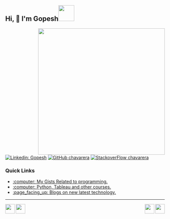<h2> Hi, 👋 I'm Gopesh<img src="https://media.giphy.com/media/mGcNjsfWAjY5AEZNw6/giphy.gif" width="50"></h2>
<img align='right' src="https://miro.medium.com/max/680/1*IRGHmiGsa16stedQvIaZfw.gif" width="400">
<!--<p><em>Software Enginner at <a href="#"> 🔭 Advarisk  </a><img src="https://media0.giphy.com/media/5h0piMX8ku0xj97W0t/giphy.gif?cid=ecf05e47ei4y7irkcmwjqsevx42bh2fakf436zer7ivam3ag&rid=giphy.gif" width="30">
</em></p>-->

[![Linkedin: Gopesh](https://img.shields.io/badge/-Gopesh-blue?style=flat-square&logo=Linkedin&logoColor=white&link=https://www.linkedin.com/in/gopesh-yadav-331a49128/)](https://www.linkedin.com/in/gopesh-yadav-331a49128/)
[![GitHub chavarera](https://img.shields.io/github/followers/Gopesh?label=follow&style=social)](https://github.com/Neptune998)
[![StackoverFlow chavarera](https://img.shields.io/badge/-Gopesh-orange?style=flat-square&logo=Stackoverflow&logoColor=white&link=https://stackoverflow.com/users/9285533/nep-tune)](https://stackoverflow.com/users/9285533/nep-tune)



<h3>Quick Links</h3>
<ul >
  <li><a href="https://gist.github.com/discover">:computer: My Gists Related to programming. </a></li>
  <li><a href="https://neptuneworld.in/courses/">  :computer: Python, Tableau and other courses. </a></li>
  <li><a href="https://neptuneworld.in/blogs/">  :page_facing_up: Blogs on new latest technology. </a></li>
</ul>
<hr/>
 
 
 <p align='center'>
  <img width="30"  align='left' src="https://media1.giphy.com/media/du3J3cXyzhj75IOgvA/giphy.gif?cid=ecf05e47606xz337xsmht436z15o6q5lfdqfmid86fp0j5qc&rid=giphy.gif">
    <img width="30"  align='right' src="https://media.giphy.com/media/KAq5w47R9rmTuvWOWa/giphy.gif">
    <img width="30"  align='left' src="https://media2.giphy.com/media/SS8CV2rQdlYNLtBCiF/giphy.gif">
    <img width="30"  align='right' src="https://media.giphy.com/media/26n7b7PjSOZJwVCmY/giphy.gif">
</p>

 

<!--
**Neptune998/Neptune998** is a ✨ _special_ ✨ repository because its `README.md` (this file) appears on your GitHub profile.
[![github stats](https://github-readme-stats.vercel.app/api?username=Neptune998)](https://github.com/Neptune998)

Here are some ideas to get you started:

- 🔭 I’m currently working on ...
- 🌱 I’m currently learning ...
- 👯 I’m looking to collaborate on ...
- 🤔 I’m looking for help with ...
- 💬 Ask me about ...
- 📫 How to reach me: ...
- 😄 Pronouns: ...
- ⚡ Fun fact: ...
-->

